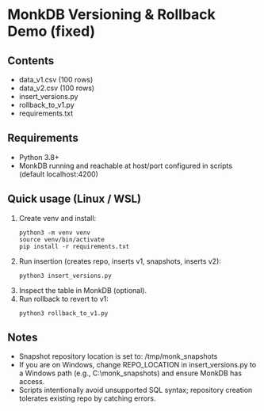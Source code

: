 # MonkDB Versioning & Rollback Demo (fixed)

## Contents
- data_v1.csv      (100 rows)
- data_v2.csv      (100 rows)
- insert_versions.py
- rollback_to_v1.py
- requirements.txt

## Requirements
- Python 3.8+
- MonkDB running and reachable at host/port configured in scripts (default localhost:4200)

## Quick usage (Linux / WSL)
1. Create venv and install:
   ```
   python3 -m venv venv
   source venv/bin/activate
   pip install -r requirements.txt
   ```
2. Run insertion (creates repo, inserts v1, snapshots, inserts v2):
   ```
   python3 insert_versions.py
   ```
3. Inspect the table in MonkDB (optional).
4. Run rollback to revert to v1:
   ```
   python3 rollback_to_v1.py
   ```

## Notes
- Snapshot repository location is set to: /tmp/monk_snapshots
- If you are on Windows, change REPO_LOCATION in insert_versions.py to a Windows path (e.g., C:\\monk_snapshots) and ensure MonkDB has access.
- Scripts intentionally avoid unsupported SQL syntax; repository creation tolerates existing repo by catching errors.